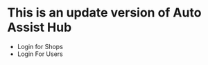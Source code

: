 <h1>This is an update version of Auto Assist Hub </h1>
<ul>
  <li>Login for Shops</li>
  <li>Login For Users</li>
</ul>
